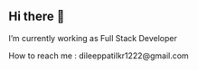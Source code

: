 ## Hi there 👋
<p>I’m currently working as Full Stack Developer</p>
<p></p>How to reach me : dileeppatilkr1222@gmail.com</p>
<!--
**Dileep-2022/Dileep-2022** is a ✨ _special_ ✨ repository because its `README.md` (this file) appears on your GitHub profile.

Here are some ideas to get you started:

- 🔭 I’m currently working on ...
- 🌱 I’m currently learning ...
- 👯 I’m looking to collaborate on ...
- 🤔 I’m looking for help with ...
- 💬 Ask me about ...
- 📫 How to reach me: ...
- 😄 Pronouns: ...
- ⚡ Fun fact: ...
-->
